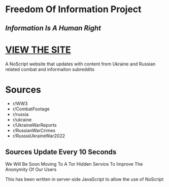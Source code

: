 # Freedom Of Information Project
## _Information Is A Human Right_

# [VIEW THE SITE](http://modern.tudbut.de/) 

A NoScript website that updates with content from Ukraine and Russian related combat and informaiton subreddits

# Sources 
- r/WW3
- r/CombatFootage
- r/russia
- r/ukraine
- r/UkraineWarReports
- r/RussianWarCrimes
- r/RussiaUkraineWar2022

## Sources Update Every 10 Seconds 

We Will Be Soon Moving To A Tor Hidden Service To Improve The Anonymity Of Our Users

This has been written in server-side JavaScript to allow the use of NoScript 


